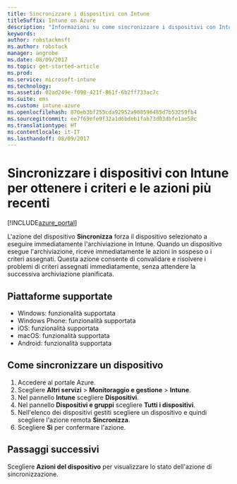 ```yaml
---
title: Sincronizzare i dispositivi con Intune
titleSuffix: Intune on Azure
description: "Informazioni su come sincronizzare i dispositivi con Intune per ottenere i criteri e le azioni più recenti.\""
keywords: 
author: robstackmsft
ms.author: robstack
manager: angrobe
ms.date: 08/09/2017
ms.topic: get-started-article
ms.prod: 
ms.service: microsoft-intune
ms.technology: 
ms.assetid: 02ad249e-f098-421f-861f-6b2ff733ac7c
ms.suite: ems
ms.custom: intune-azure
ms.openlocfilehash: 870eb3bf255cda92952a908596485d7b53259fb4
ms.sourcegitcommit: ee7f69efe9f32a1d6bdeb1fab73d03dbfe1ae58c
ms.translationtype: HT
ms.contentlocale: it-IT
ms.lasthandoff: 08/09/2017
---
```

# <a name="sync-devices-with-intune-to-get-the-latest-policies-and-actions"></a>Sincronizzare i dispositivi con Intune per ottenere i criteri e le azioni più recenti


[!INCLUDE[azure_portal](./includes/azure_portal.md)]

L'azione del dispositivo **Sincronizza** forza il dispositivo selezionato a eseguire immediatamente l'archiviazione in Intune. Quando un dispositivo esegue l'archiviazione, riceve immediatamente le azioni in sospeso o i criteri assegnati.  Questa azione consente di convalidare e risolvere i problemi di criteri assegnati immediatamente, senza attendere la successiva archiviazione pianificata.

## <a name="supported-platforms"></a>Piattaforme supportate

- Windows: funzionalità supportata
- Windows Phone: funzionalità supportata
- iOS: funzionalità supportata
- macOS: funzionalità supportata
- Android: funzionalità supportata

## <a name="how-to-sync-a-device"></a>Come sincronizzare un dispositivo

1. Accedere al portale Azure.
2. Scegliere **Altri servizi** > **Monitoraggio e gestione** > **Intune**.
3. Nel pannello **Intune** scegliere **Dispositivi**.
4. Nel pannello **Dispositivi e gruppi** scegliere **Tutti i dispositivi**.
5. Nell'elenco dei dispositivi gestiti scegliere un dispositivo e quindi scegliere l'azione remota **Sincronizza**.
7. Scegliere **Sì** per confermare l'azione.

## <a name="next-steps"></a>Passaggi successivi

Scegliere **Azioni del dispositivo** per visualizzare lo stato dell'azione di sincronizzazione. 
